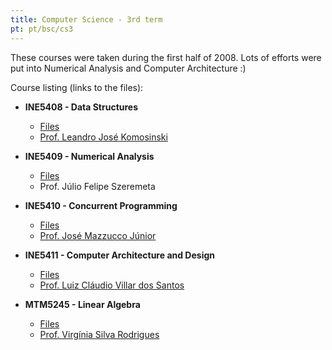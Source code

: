 ```yaml
---
title: Computer Science - 3rd term
pt: pt/bsc/cs3
---
```


These courses were taken during the first half of 2008.
Lots of efforts were put into Numerical Analysis and Computer Architecture :)

Course listing (links to the files):

  * **INE5408 - Data Structures**
      + [Files](http://constantijn.alvb.in/graduacao/disciplinas/ine5408/)
      + [Prof. Leandro José Komosinski](http://www.inf.ufsc.br/~leandro/)

  * **INE5409 - Numerical Analysis**
      + [Files](http://constantijn.alvb.in/graduacao/disciplinas/ine5409/)
      + Prof. Júlio Felipe Szeremeta

  * **INE5410 - Concurrent Programming**
      + [Files](http://constantijn.alvb.in/graduacao/disciplinas/ine5410/)
      + [Prof. José Mazzucco Júnior](http://buscatextual.cnpq.br/buscatextual/visualizacv.jsp?id=K4795192T1)

  * **INE5411 - Computer Architecture and Design**
      + [Files](http://constantijn.alvb.in/graduacao/disciplinas/ine5411/)
      + [Prof. Luiz Cláudio Villar dos Santos](http://www.inf.ufsc.br/~santos/)

  * **MTM5245 - Linear Algebra**
      + [Files](http://constantijn.alvb.in/graduacao/disciplinas/mtm5245/)
      + [Prof. Virgínia Silva Rodrigues](http://buscatextual.cnpq.br/buscatextual/visualizacv.jsp?id=K4792032U8)

